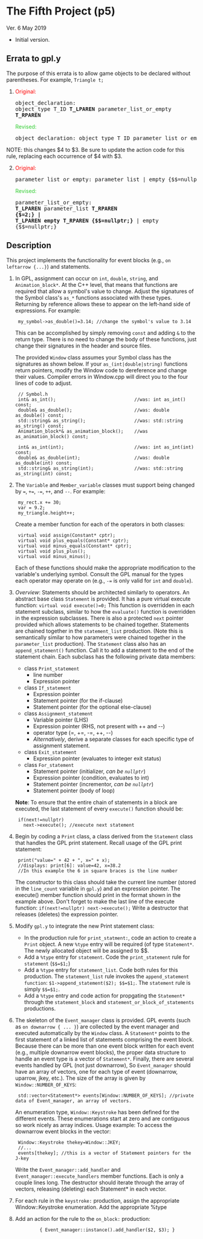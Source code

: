 [//]: # (bash$ markdown_py README_p5.markdown >README_p5.html)

# The Fifth Project (p5) #

Ver. 6 May 2019

* Initial version.

## Errata to gpl.y ##

The purpose of this errata is to allow game objects to be declared without parentheses. For example,
`Triangle t;`

1.  <span style="color:red">Original:</span> <pre>object_declaration:
    object_type T_ID **T_LPAREN** parameter_list_or_empty **T_RPAREN**
</pre><span style="color:LimeGreen">Revised:</span> <pre>
object_declaration:
    object_type T_ID parameter_list_or_empty
</pre>
  NOTE: this changes $4 to $3. Be sure to update the action code for this rule, replacing each occurrence of $4 with $3.

2.  <span style="color:red">Original:</span> <pre>parameter_list_or_empty:
    parameter_list
    | empty {$$=nullptr;}
    ;
</pre><span style="color:LimeGreen">Revised:</span><pre>parameter_list_or_empty:
    **T_LPAREN** parameter_list **T_RPAREN** **{$$=$2;}**
    **| T_LPAREN empty T_RPAREN {$$=nullptr;}**
    | empty {$$=nullptr;}
</pre>


## Description ##

This project implements the functionality for event blocks (e.g., `on leftarrow {...}`) and statements.


1. In GPL, assignment can occur on `int`, `double`, `string`, and `Animation_block*`. At the C++ level, that means that functions are required that allow a symbol's value to change. Adjust the signatures of the Symbol class's `as_*` functions associated with these types. Returning by reference allows these to appear on the left-hand side of expressions. For example:

        my_symbol->as_double()=3.14; //change the symbol's value to 3.14

    This can be accomplished by simply removing `const` and adding `&` to the return type. There is no need to change the body of these functions, just change their signatures in the header and source files.

    The provided `Window` class assumes your Symbol class has the signatures as shown below. If your `as_(int|double|string)` functions return pointers, modify the Window code to dereference and change their values. Compiler errors in Window.cpp will direct you to the four lines of code to adjust.

        // Symbol.h
        int& as_int();                             //was: int as_int() const;
        double& as_double();                       //was: double as_double() const;
        std::string& as_string();                  //was: std::string as_string() const;
        Animation_block*& as_animation_block();    //was as_animation_block() const;

        int& as_int(int);                          //was: int as_int(int) const;
        double& as_double(int);                    //was: double as_double(int) const;
        std::string& as_string(int);               //was: std::string as_string(int) const;

2. The `Variable` and `Member_variable` classes must support being changed by `=`, `+=`, `-=`, `++`, and `--`. For example:

        my_rect.x += 30;
        var = 9.2;
        my_triangle.height++;

    Create a member function for each of the operators in both classes:

        virtual void assign(Constant* cptr);
        virtual void plus_equals(Constant* cptr);
        virtual void minus_equals(Constant* cptr);
        virtual void plus_plus();
        virtual void minus_minus();

    Each of these functions should make the appropriate modification to the variable's underlying symbol. Consult the GPL manual for the types each operator may operate on (e.g., `-=` is only valid for `int` and `double`).

3. *Overview*: Statements should be architected similarly to operators. An abstract base class `Statement` is provided. It has a pure virtual execute function: `virtual void execute()=0;`  This function is overridden in each statement subclass, similar to how the `evaluate()` function is overridden in the expression subclasses. There is also a protected `next` pointer provided which allows statements to be chained together. Statements are chained together in the `statement_list` production. (Note this is semantically similar to how parameters were chained together in the `parameter_list` production). The `Statement` class also has an `append_statement()` function. Call it to add a statement to the end of the statement chain. Each subclass has the following private data members:
    * class `Print_statement`
        + line number
        + Expression pointer
    * class `If_statement`
        + Expression pointer
        + Statement pointer (for the if-clause)
        + Statement pointer (for the optional else-clause)
    * class `Assignment_statement`
        + Variable pointer (LHS)
        + Expression pointer (RHS, not present with ++ and --)
        + operator type (=, +=, -=, ++, --)
        + *Alternatively*, derive a separate classes for each specific type of assignment statement.
    * class `Exit_statement`
        + Expression pointer (evaluates to integer exit status)
    * class `For_statement`
        + Statement pointer (initializer, *can be `nullptr`*)
        + Expression pointer (condition, evaluates to int)
        + Statement pointer (incrementor, *can be `nullptr`*)
        + Statement pointer (body of loop)

    **Note**: To ensure that the entire chain of statements in a block are executed, the last statement of every `execute()` function should be:

        if(next!=nullptr)
          next->execute(); //execute next statement

4. Begin by coding a `Print` class, a class derived from the `Statement` class that handles the GPL print statement. Recall usage of the GPL print statement:

        print("value=" + 42 + ", x=" + x); 
        //displays: print[6]: value=42, x=38.2
        //In this example the 6 in square braces is the line number

    The constructor to this class should take the current line number (stored in the `line_count` variable in `gpl.y`) and an expression pointer. The execute() member function should print in the format shown in the example above. Don't forget to make the last line of the execute function: `if(next!=nullptr) next->execute();` Write a destructor that releases (deletes) the expression pointer.

5. Modify `gpl.y` to integrate the new Print statement class:
    * In the production rule for `print_statment:`, code an action to create a `Print` object. A new `%type` entry will be required (of type `Statement*`. The newly allocated object will be assigned to $$.
    * Add a `%type` entry for `statement`. Code the `print_statement` rule for `statement` (`$$=$1;`)
    * Add a `%type` entry for `statement_list`. Code both rules for this production. The `statement_list` rule invokes the `append_statement function`: `$1->append_statement($2); $$=$1;`. The `statement` rule is simply `$$=$1;`.
    * Add a `%type` entry and code action for propgating the `Statement*` through the `statement_block` and `statement_or_block_of_statements` productions.

6. The skeleton of the `Event_manager` class is provided. GPL events (such as
   `on downarrow { ... }`) are collected by the event manager and executed
   automatically by the `Window` class. A `Statement*` points to the first
   statement of a linked list of statements comprising the event block. Because
   there can be more than one event block written for each event (e.g.,
   multiple downarrow event blocks), the proper data structure to handle an
   event type is a vector of `Statement*`. Finally, there are several events
   handled by GPL (not just downarrow), So `Event_manager` should have an array
   of vectors, one for each type of event (downarrow, uparrow, jkey, etc.). The
   size of the array is given by `Window::NUMBER_OF_KEYS`:
   
        std::vector<Statement*> events[Window::NUMBER_OF_KEYS]; //private data of Event_manager, an array of vectors.
   
    An enumeration type, `Window::Keystroke` has been defined for the different
    events. These enumerations start at zero and are contiguous so work nicely
    as array indices. Usage example: To access the downarrow event blocks in the
    vector: 

        Window::Keystroke thekey=Window::JKEY;
        //...
        events[thekey]; //this is a vector of Statement pointers for the J-key 

    Write the `Event_manager::add_handler` and `Event_manager::execute_handlers` member functions. Each is only a couple lines long. The destructor should iterate through the array of vectors, releasing (deleting) each Statement* in each vector.

7. For each rule in the `keystroke:` production, assign the appropriate Window::Keystroke enumeration. Add the appropriate %type

8. Add an action for the rule to the `on_block:` production:

                { Event_manager::instance().add_handler($2, $3); }
